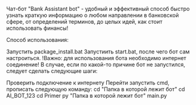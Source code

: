 Чат-бот "Bank Assistant bot" - удобный и эффективный способ быстро узнать краткую информацию о любом направлении в банковской сфере, от определений терминов, до целых идей, как стоит использовать финансы!

Способ использования:

Запустить package_install.bat
Запустиить start.bat, после чего бот сам настроиться.
!Важно: для использования бота необходимо интернет соединение!
В случае, если по какой-то причине бот не запустился, следует сделать следующие шаги:

Проверить подключение к интернету
Перейти запустить cmd, прописать следующую команду: cd "Папка в которой лежит бот" cd AI_BOT_123 cd Primer py "Папка в которой лежит бот" main.py
